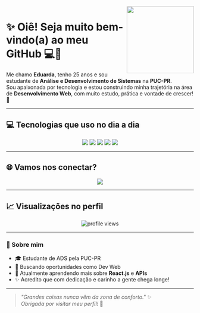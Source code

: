 <img src="https://i.pinimg.com/originals/18/26/61/1826616db563a7e25fd679b5182d5cd7.gif" width="180" align="right" />

# ✨ Oiê! Seja muito bem-vindo(a) ao meu GitHub 💻🌸

Me chamo **Eduarda**, tenho 25 anos e sou estudante de **Análise e Desenvolvimento de Sistemas** na **PUC-PR**.  
Sou apaixonada por tecnologia e estou construindo minha trajetória na área de **Desenvolvimento Web**, com muito estudo, prática e vontade de crescer! 🚀

---

## 💻 Tecnologias que uso no dia a dia

<div align="center">
  <img src="https://img.shields.io/badge/HTML5-E34F26?style=for-the-badge&logo=html5&logoColor=white" />
  <img src="https://img.shields.io/badge/CSS3-1572B6?style=for-the-badge&logo=css3&logoColor=white" />
  <img src="https://img.shields.io/badge/JavaScript-F7DF1E?style=for-the-badge&logo=javascript&logoColor=black" />
  <img src="https://img.shields.io/badge/React-61DAFB?style=for-the-badge&logo=react&logoColor=black" />
  <img src="https://img.shields.io/badge/Python-3776AB?style=for-the-badge&logo=python&logoColor=white" />
</div>

---

## 🌐 Vamos nos conectar?

<p align="center">
  <a href="https://www.linkedin.com/in/eduardavicini" target="_blank">
    <img src="https://img.shields.io/badge/-LinkedIn-0A66C2?style=for-the-badge&logo=linkedin&logoColor=white" />
  </a>
</p>

---

## 📈 Visualizações no perfil

<p align="center">
  <img src="https://komarev.com/ghpvc/?username=eduardavicini&style=for-the-badge&color=FF69B4" alt="profile views" />
</p>

---

### 💬 Sobre mim

- 🎓 Estudante de ADS pela PUC-PR  
- 💼 Buscando oportunidades como Dev Web  
- 🌱 Atualmente aprendendo mais sobre **React.js** e **APIs**  
- ✨ Acredito que com dedicação e carinho a gente chega longe!  

---

> _"Grandes coisas nunca vêm da zona de conforto."_ ✨  
> _Obrigada por visitar meu perfil!_ 💖





